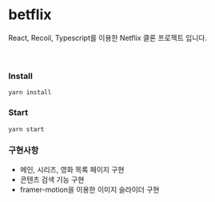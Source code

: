 # betflix

React, Recoil, Typescript를 이용한 Netflix 클론 프로젝트 입니다.
<br />
<br />
<br />

### Install

```
yarn install
```

### Start

```
yarn start
```

### 구현사항

- 메인, 시리즈, 영화 목록 페이지 구현
- 콘텐츠 검색 기능 구현
- framer-motion을 이용한 이미지 슬라이더 구현

